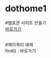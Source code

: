 # dothome1

#웹표준 사이트 만들기<br>
<a href="https://limboram.github.io/dothome1/webstandard/index.html">바로가기</a>

<br>
#제이쿼리 예제<br>
find() : <a hrdf="https://limboram.github.io/dothome1/jquery/jquery04_find.html">바로가기</a>
